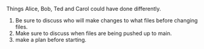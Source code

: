Things Alice, Bob, Ted and Carol could have done differently.
1. Be sure to discuss who will make changes to what files before changing files.
2. Make sure to discuss when files are being pushed up to main.
3. make a plan before starting.